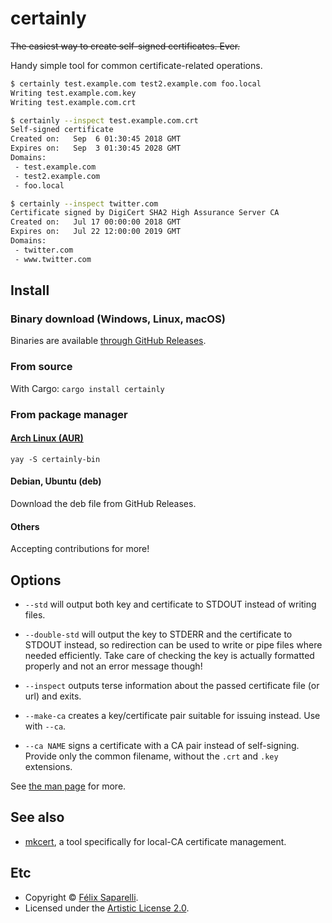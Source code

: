 # certainly

~~The easiest way to create self-signed certificates. Ever.~~

Handy simple tool for common certificate-related operations.

```bash
$ certainly test.example.com test2.example.com foo.local
Writing test.example.com.key
Writing test.example.com.crt

$ certainly --inspect test.example.com.crt
Self-signed certificate
Created on:   Sep  6 01:30:45 2018 GMT
Expires on:   Sep  3 01:30:45 2028 GMT
Domains:
 - test.example.com
 - test2.example.com
 - foo.local

$ certainly --inspect twitter.com
Certificate signed by DigiCert SHA2 High Assurance Server CA
Created on:   Jul 17 00:00:00 2018 GMT
Expires on:   Jul 22 12:00:00 2019 GMT
Domains:
 - twitter.com
 - www.twitter.com
```


## Install

### Binary download (Windows, Linux, macOS)

Binaries are available [through GitHub Releases](https://github.com/passcod/certainly/releases).

### From source

With Cargo: `cargo install certainly`

### From package manager

#### [Arch Linux (AUR)](https://aur.archlinux.org/packages/certainly-bin)

    yay -S certainly-bin

#### Debian, Ubuntu (deb)

Download the deb file from GitHub Releases.

#### Others

Accepting contributions for more!


## Options

 - `--std` will output both key and certificate to STDOUT instead of writing files.
 - `--double-std` will output the key to STDERR and the certificate to STDOUT instead, so redirection can be used to write or pipe files where needed efficiently. Take care of checking the key is actually formatted properly and not an error message though!

 - `--inspect` outputs terse information about the passed certificate file (or url) and exits.

 - `--make-ca` creates a key/certificate pair suitable for issuing instead. Use with `--ca`.
 - `--ca NAME` signs a certificate with a CA pair instead of self-signing. Provide only the common filename, without the `.crt` and `.key` extensions.

See [the man page](./certainly.1.ronn) for more.


## See also

 - [mkcert](https://github.com/FiloSottile/mkcert), a tool specifically for local-CA certificate management.


## Etc

 - Copyright © [Félix Saparelli](https://passcod.name).
 - Licensed under the [Artistic License 2.0](./LICENSE).
